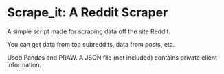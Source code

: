 # Scrape_it: A Reddit Scraper #

A simple script made for scraping data off the site Reddit. 

You can get data from top subreddits, data from posts, etc.

Used Pandas and PRAW. A JSON file (not included) contains private client information.
